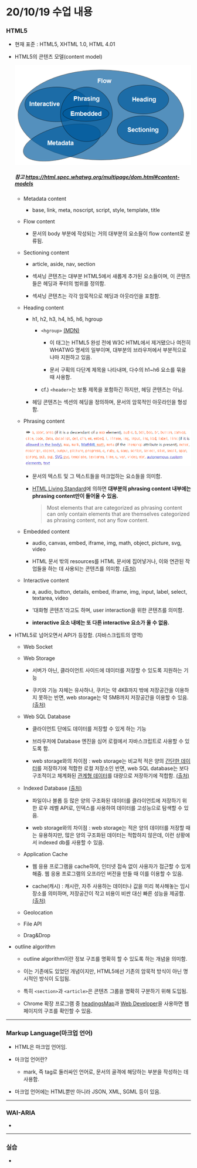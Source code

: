 # 20/10/19 수업 내용
### HTML5

- 현재 표준 : HTML5, XHTML 1.0, HTML 4.01

- HTML5의 콘텐츠 모델(content model)

  ![content model](https://github.com/ahnanne/TIL/blob/main/html/img/01-content-model.png?raw=true)
  ##### 참고 https://html.spec.whatwg.org/multipage/dom.html#content-models

  - Metadata content

    - base, link, meta, noscript, script, style, template, title

  - Flow content

    - 문서의 body 부분에 작성되는 거의 대부분의 요소들이 flow content로 분류됨.

  - Sectioning content

    - article, aside, nav, section

    - 섹셔닝 콘텐츠는 대부분 HTML5에서 새롭게 추가된 요소들이며, 이 콘텐츠들은 헤딩과 푸터의 범위를 정의함.

    - 섹셔닝 콘텐츠는 각각 암묵적으로 헤딩과 아웃라인을 포함함.

  - Heading content

    - h1, h2, h3, h4, h5, h6, hgroup

      - `<hgroup>` [(MDN)](https://developer.mozilla.org/ko/docs/Web/HTML/Element/hgroup)

        - 이 태그는 HTML5 완성 전에 W3C HTML에서 제거됐으나 여전히 WHATWG 명세의 일부이며, 대부분의 브라우저에서 부분적으로나마 지원하고 있음.

        - 문서 구획의 다단계 제목을 나타내며, 다수의 h1~h6 요소를 묶을 때 사용함.
      - cf.) `<header>`는 보통 제목을 포함하긴 하지만, 헤딩 콘텐츠는 아님.

    - 헤딩 콘텐츠는 섹션의 헤딩을 정의하며, 문서의 암묵적인 아웃라인을 형성함.

  - Phrasing content

    ![phrasing content](https://github.com/ahnanne/TIL/blob/main/html/img/01-phrasing-content.png?raw=true)

    - 문서의 텍스트 및 그 텍스트들을 마크업하는 요소들을 의미함.

    - [HTML Living Standard](https://html.spec.whatwg.org/multipage/dom.html#sectioning-content-2)에 의하면 <b>대부분의 phrasing content 내부에는 phrasing content만이 들어올 수 있음.</b>

      > Most elements that are categorized as phrasing content can only contain elements that are themselves categorized as phrasing content, not any flow content.

  - Embedded content

    - audio, canvas, embed, iframe, img, math, object, picture, svg, video

    - HTML 문서 밖의 resources를 HTML 문서에 집어넣거나, 이와 연관된 작업들을 하는 데 사용되는 콘텐츠를 의미함. [(출처)](https://fromyou.tistory.com/447)

  - Interactive content

    - a, audio, button, details, embed, iframe, img, input, label, select, textarea, video

    - '대화형 콘텐츠'라고도 하며, user interaction을 위한 콘텐츠를 의미함.

    - <b>interactive 요소 내에는 또 다른 interactive 요소가 올 수 없음.</b>

- HTML5로 넘어오면서 API가 등장함. (자바스크립트의 영역)

  - Web Socket

  - Web Storage

    - 서버가 아닌, 클라이언트 사이드에 데이터를 저장할 수 있도록 지원하는 기능

    - 쿠키와 기능 자체는 유사하나, 쿠키는 약 4KB까지 밖에 저장공간을 이용하지 못하는 반면, web storage는 약 5MB까지 저장공간을 이용할 수 있음. [(출처)](https://untitledtblog.tistory.com/47)

  - Web SQL Database

    - 클라이언트 단에도 데이터를 저장할 수 있게 하는 기능

    - 브라우저에 Database 엔진을 심어 로컬에서 자바스크립트로 사용할 수 있도록 함.

    - web storage와의 차이점 : web storage는 비교적 적은 양의 <u>간단한 데이터</u>를 저장하기에 적합한 로컬 저장소인 반면, web SQL database는 보다 구조적이고 체계화된 <u>관계형 데이터</u>를 대량으로 저장하기에 적합함. [(출처)](https://iamawebdeveloper.tistory.com/98)

  - Indexed Database [(출처)](https://developer.mozilla.org/ko/docs/Web/API/IndexedDB_API)

    - 파일이나 블롭 등 많은 양의 구조화된 데이터를 클라이언트에 저장하기 위한 로우 레벨 API로, 인덱스를 사용하여 데이터를 고성능으로 탐색할 수 있음.

    - web storage와의 차이점 : web storage는 적은 양의 데이터를 저장할 때는 유용하지만, 많은 양의 구조화된 데이터는 적합하지 않은데, 이런 상황에서 indexed db를 사용할 수 있음.

  - Application Cache

    - 웹 응용 프로그램을 cache하여, 인터넷 접속 없이 사용자가 접근할 수 있게 해줌. 웹 응용 프로그램의 오프라인 버전을 만들 때 이를 이용할 수 있음.

    - cache(캐시) : 캐시란, 자주 사용하는 데이터나 값을 미리 복사해놓는 임시 장소를 의미하며, 저장공간이 작고 비용이 비싼 대신 빠른 성능을 제공함. [(출처)](https://mangkyu.tistory.com/69)

  - Geolocation

  - File API

  - Drag&Drop

- outline algorithm

  - outline algorithm이란 정보 구조를 명확히 할 수 있도록 하는 개념을 의미함.

  - 이는 기존에도 있었던 개념이지만, HTML5에선 기존의 암묵적 방식이 아닌 명시적인 방식이 도입됨.

  - 특히 `<section>`과 `<article>`은 콘텐츠 그룹을 명확히 구분하기 위해 도입됨.

  - Chrome 확장 프로그램 중 [headingsMap](https://chrome.google.com/webstore/detail/headingsmap/flbjommegcjonpdmenkdiocclhjacmbi?hl=ko)과 [Web Developer](https://chrome.google.com/webstore/detail/web-developer/bfbameneiokkgbdmiekhjnmfkcnldhhm?hl=ko)을 사용하면 웹 페이지의 구조를 확인할 수 있음.

___
### Markup Language(마크업 언어)

- HTML은 마크업 언어임.

- 마크업 언어란?

  - mark, 즉 tag로 둘러싸인 언어로, 문서의 골격에 해당하는 부분을 작성하는 데 사용함.

- 마크업 언어에는 HTML뿐만 아니라 JSON, XML, SGML 등이 있음.

___
### WAI-ARIA

- 

___
### 실습

- 
